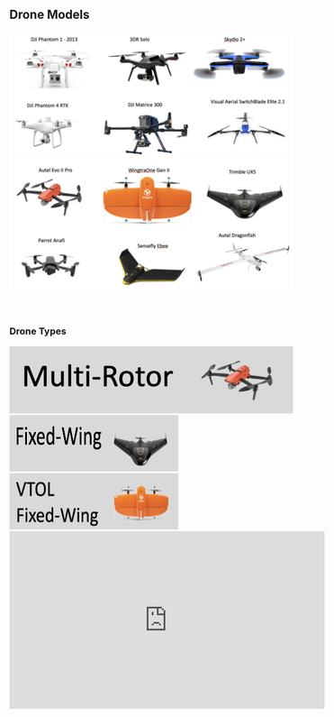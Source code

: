 ## Drone Models
![](images/drone_examples_1.png)
![](images/drone_examples_2.png)
<br/>
<br/>
<br/>
### Drone Types
<img src="images/multi_rotor.png">
<br/>
<img src="images/fixed_wing.png" width="300" height="100">
<br/>
<img src="images/vtol.png" width="300" height="100">

<iframe width="560" height="315" src="https://www.youtube.com/embed/1VUXgwoNQRs" title="YouTube video player" frameborder="0" allow="accelerometer; autoplay; clipboard-write; encrypted-media; gyroscope; picture-in-picture; web-share" allowfullscreen></iframe>
            
     
